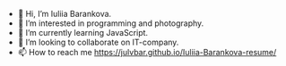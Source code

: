 - 👋 Hi, I’m Iuliia Barankova.
- 👀 I’m interested in programming and photography.
- 🌱 I’m currently learning JavaScript.
- 💞️ I’m looking to collaborate on IT-company.
- 📫 How to reach me https://julvbar.github.io/Iuliia-Barankova-resume/

<!---
JulVBar/JulVBar is a ✨ special ✨ repository because its `README.md` (this file) appears on your GitHub profile.
You can click the Preview link to take a look at your changes.
--->
